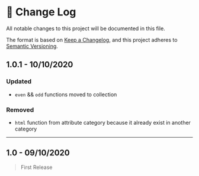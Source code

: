 # 📝  Change Log

All notable changes to this project will be documented in this file.

The format is based on [Keep a Changelog](https://keepachangelog.com/en/1.0.0/), and this project adheres to [Semantic Versioning](https://semver.org/spec/v2.0.0.html).

<!-- 
## 1.0 - 01/02/2020
### Added
### Changed
### Deprecated
### Removed
### Fixed
### Security
-->

## 1.0.1 - 10/10/2020
### Updated
* `even` && `odd` functions moved to collection

### Removed
* `html` function from attribute category because it already exist in another category

---

## 1.0 - 09/10/2020
> First Release
